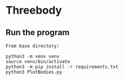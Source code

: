 # Threebody

## Run the program

```
From base directory:

python3 -m venv venv
source venv/bin/activate
python3 -m pip install -r requirements.txt
python3 PlotBodies.py
```